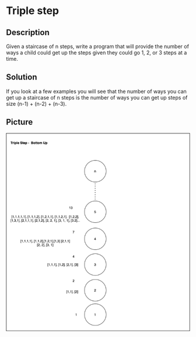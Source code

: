 # Triple step

## Description
Given a staircase of n steps, write a program that will provide the number of
ways a child could get up the steps given they could go 1, 2, or 3 steps at a
time. 

## Solution
If you look at a few examples you will see that the number of ways you can get
up a staircase of n steps is the number of ways you can get up steps of size
(n-1) + (n-2) + (n-3). 

## Picture
![Triple Step](TripleStep.png "Triple Step")
